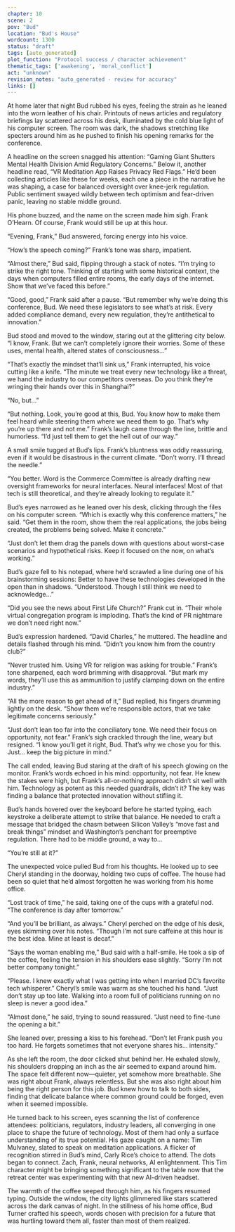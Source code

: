 ```yaml
---
chapter: 10
scene: 2
pov: "Bud"
location: "Bud's House"
wordcount: 1300
status: "draft"
tags: [auto_generated]
plot_function: "Protocol success / character achievement"
thematic_tags: ['awakening', 'moral_conflict']
act: "unknown"
revision_notes: "auto_generated - review for accuracy"
links: []
---
```


At home later that night Bud rubbed his eyes, feeling the strain as he leaned into the worn leather of his chair. Printouts of news articles and regulatory briefings lay scattered across his desk, illuminated by the cold blue light of his computer screen. The room was dark, the shadows stretching like specters around him as he pushed to finish his opening remarks for the conference. 

A headline on the screen snagged his attention: “Gaming Giant Shutters Mental Health Division Amid Regulatory Concerns.” Below it, another headline read, “VR Meditation App Raises Privacy Red Flags.” He’d been collecting articles like these for weeks, each one a piece in the narrative he was shaping, a case for balanced oversight over knee-jerk regulation. Public sentiment swayed wildly between tech optimism and fear-driven panic, leaving no stable middle ground. 

His phone buzzed, and the name on the screen made him sigh. Frank O’Hearn. Of course, Frank would still be up at this hour. 

“Evening, Frank,” Bud answered, forcing energy into his voice. 

“How’s the speech coming?” Frank’s tone was sharp, impatient. 

“Almost there,” Bud said, flipping through a stack of notes. “I’m trying to strike the right tone. Thinking of starting with some historical context, the days when computers filled entire rooms, the early days of the internet. Show that we’ve faced this before.” 

“Good, good,” Frank said after a pause. “But remember why we’re doing this conference, Bud. We need these legislators to see what’s at risk. Every added compliance demand, every new regulation, they’re antithetical to innovation.” 

Bud stood and moved to the window, staring out at the glittering city below. “I know, Frank. But we can’t completely ignore their worries. Some of these uses, mental health, altered states of consciousness…” 

“That’s exactly the mindset that’ll sink us,” Frank interrupted, his voice cutting like a knife. “The minute we treat every new technology like a threat, we hand the industry to our competitors overseas. Do you think they’re wringing their hands over this in Shanghai?” 

“No, but…” 

“But nothing. Look, you’re good at this, Bud. You know how to make them feel heard while steering them where we need them to go. That’s why you’re up there and not me.” Frank’s laugh came through the line, brittle and humorless. “I’d just tell them to get the hell out of our way.” 

A small smile tugged at Bud’s lips. Frank’s bluntness was oddly reassuring, even if it would be disastrous in the current climate. “Don’t worry. I’ll thread the needle.” 

“You better. Word is the Commerce Committee is already drafting new oversight frameworks for neural interfaces. Neural interfaces! Most of that tech is still theoretical, and they’re already looking to regulate it.” 

Bud’s eyes narrowed as he leaned over his desk, clicking through the files on his computer screen. “Which is exactly why this conference matters,” he said. “Get them in the room, show them the real applications, the jobs being created, the problems being solved. Make it concrete.” 

“Just don’t let them drag the panels down with questions about worst-case scenarios and hypothetical risks. Keep it focused on the now, on what’s working.” 

Bud’s gaze fell to his notepad, where he’d scrawled a line during one of his brainstorming sessions: Better to have these technologies developed in the open than in shadows. “Understood. Though I still think we need to acknowledge…” 

“Did you see the news about First Life Church?” Frank cut in. “Their whole virtual congregation program is imploding. That’s the kind of PR nightmare we don’t need right now.” 

Bud’s expression hardened. “David Charles,” he muttered. The headline and details flashed through his mind. “Didn’t you know him from the country club?” 

“Never trusted him. Using VR for religion was asking for trouble.” Frank’s tone sharpened, each word brimming with disapproval. “But mark my words, they’ll use this as ammunition to justify clamping down on the entire industry.” 

“All the more reason to get ahead of it,” Bud replied, his fingers drumming lightly on the desk. “Show them we’re responsible actors, that we take legitimate concerns seriously.” 

“Just don’t lean too far into the conciliatory tone. We need their focus on opportunity, not fear.” Frank’s sigh crackled through the line, weary but resigned. “I know you’ll get it right, Bud. That’s why we chose you for this. Just… keep the big picture in mind.” 

The call ended, leaving Bud staring at the draft of his speech glowing on the monitor. Frank’s words echoed in his mind: opportunity, not fear. He knew the stakes were high, but Frank’s all-or-nothing approach didn’t sit well with him. Technology as potent as this needed guardrails, didn’t it? The key was finding a balance that protected innovation without stifling it. 

Bud’s hands hovered over the keyboard before he started typing, each keystroke a deliberate attempt to strike that balance. He needed to craft a message that bridged the chasm between Silicon Valley’s “move fast and break things” mindset and Washington’s penchant for preemptive regulation. There had to be middle ground, a way to… 

“You’re still at it?” 

The unexpected voice pulled Bud from his thoughts. He looked up to see Cheryl standing in the doorway, holding two cups of coffee. The house had been so quiet that he’d almost forgotten he was working from his home office. 

“Lost track of time,” he said, taking one of the cups with a grateful nod. “The conference is day after tomorrow.” 

“And you’ll be brilliant, as always.” Cheryl perched on the edge of his desk, eyes skimming over his notes. “Though I’m not sure caffeine at this hour is the best idea. Mine at least is decaf.” 

“Says the woman enabling me,” Bud said with a half-smile. He took a sip of the coffee, feeling the tension in his shoulders ease slightly. “Sorry I’m not better company tonight.” 

“Please. I knew exactly what I was getting into when I married DC’s favorite tech whisperer.” Cheryl’s smile was warm as she touched his hand. “Just don’t stay up too late. Walking into a room full of politicians running on no sleep is never a good idea.” 

“Almost done,” he said, trying to sound reassured. “Just need to fine-tune the opening a bit.” 

She leaned over, pressing a kiss to his forehead. “Don’t let Frank push you too hard. He forgets sometimes that not everyone shares his… intensity.” 

As she left the room, the door clicked shut behind her. He exhaled slowly, his shoulders dropping an inch as the air seemed to expand around him. The space felt different now—quieter, yet somehow more breathable. She was right about Frank, always relentless. But she was also right about him being the right person for this job. Bud knew how to talk to both sides, finding that delicate balance where common ground could be forged, even when it seemed impossible. 

He turned back to his screen, eyes scanning the list of conference attendees: politicians, regulators, industry leaders, all converging in one place to shape the future of technology. Most of them had only a surface understanding of its true potential. His gaze caught on a name: Tim Mulvaney, slated to speak on meditation applications. A flicker of recognition stirred in Bud’s mind, Carly Rice’s choice to attend. The dots began to connect. Zach, Frank, neural networks, AI enlightenment. This Tim character might be bringing something significant to the table now that the retreat center was experimenting with that new AI-driven headset. 

The warmth of the coffee seeped through him, as his fingers resumed typing. Outside the window, the city lights glimmered like stars scattered across the dark canvas of night. In the stillness of his home office, Bud Turner crafted his speech, words chosen with precision for a future that was hurtling toward them all, faster than most of them realized.

